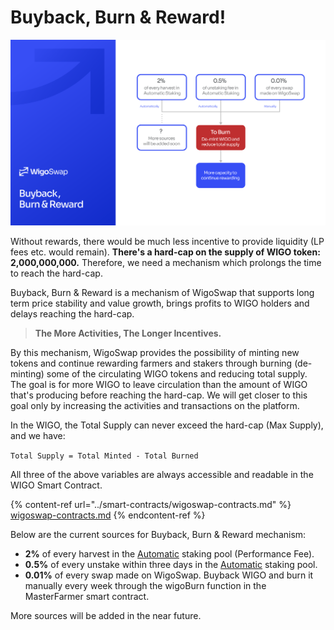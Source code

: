 # Buyback, Burn & Reward!

![](../.gitbook/assets/Buyback.png)

Without rewards, there would be much less incentive to provide liquidity (LP fees etc. would remain). **There's a hard-cap on the supply of WIGO token: 2,000,000,000.** Therefore, we need a mechanism which prolongs the time to reach the hard-cap.

Buyback, Burn & Reward is a mechanism of WigoSwap that supports long term price stability and value growth, brings profits to WIGO holders and delays reaching the hard-cap.

> **The More Activities, The Longer Incentives.**

By this mechanism, WigoSwap provides the possibility of minting new tokens and continue rewarding farmers and stakers through burning (de-minting) some of the circulating WIGO tokens and reducing total supply. The goal is for more WIGO to leave circulation than the amount of WIGO that's producing before reaching the hard-cap. We will get closer to this goal only by increasing the activities and transactions on the platform.



In the WIGO, the Total Supply can never exceed the hard-cap (Max Supply), and we have:

`Total Supply = Total Minted - Total Burned`

All three of the above variables are always accessible and readable in the WIGO Smart Contract.

{% content-ref url="../smart-contracts/wigoswap-contracts.md" %}
[wigoswap-contracts.md](../smart-contracts/wigoswap-contracts.md)
{% endcontent-ref %}



Below are the current sources for Buyback, Burn & Reward mechanism:

* **2%** of every harvest in the [Automatic](../products/wigo-bank/automatic-vs.-standard.md) staking pool (Performance Fee).
* **0.5%** of every unstake within three days in the [Automatic](../products/wigo-bank/automatic-vs.-standard.md) staking pool.
* **0.01%** of every swap made on WigoSwap. Buyback WIGO and burn it manually every week through the wigoBurn function in the MasterFarmer smart contract.

More sources will be added in the near future.
